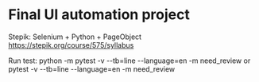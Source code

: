 # Final UI automation project


Stepik: Selenium + Python + PageObject
https://stepik.org/course/575/syllabus

Run test:
python -m pytest -v --tb=line --language=en -m need_review
or
pytest -v --tb=line --language=en -m need_review
